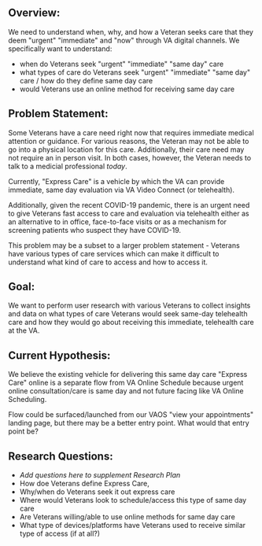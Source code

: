 ## Overview: 
We need to understand when, why, and how a Veteran seeks care that they deem "urgent" "immediate" and "now" through VA digital channels. We specifically want to understand:
 + when do Veterans seek "urgent" "immediate" "same day" care
 + what types of care do Veterans seek "urgent" "immediate" "same day" care / how do they define same day care
 + would Veterans use an online method for receiving same day care

## Problem Statement:
Some Veterans have a care need right now that requires immediate medical attention or guidance. For various reasons, the Veteran may not be able to go into a physical location for this care. Additionally, their care need may not require an in person visit. In both cases, however, the Veteran needs to talk to a medicial professional _today_. 

Currently, "Express Care" is a vehicle by which the VA can provide immediate, same day evaluation via VA Video Connect (or telehealth). 

Additionally, given the recent COVID-19 pandemic, there is an urgent need to give Veterans fast access to care and evaluation via telehealth either as an alternative to in office, face-to-face visits or as a mechanism for screening patients who suspect they have COVID-19. 

This problem may be a subset to a larger problem statement - Veterans have various types of care services which can make it difficult to understand what kind of care to access and how to access it. 

## Goal:
We want to perform user research with various Veterans to collect insights and data on what types of care Veterans would seek same-day telehealth care and how they would go about receiving this immediate, telehealth care at the VA. 

## Current Hypothesis:
We believe the existing vehicle for delivering this same day care "Express Care" online is a separate flow from VA Online Schedule because urgent online consultation/care is same day and not future facing like VA Online Scheduling. 

Flow could be surfaced/launched from our VAOS "view your appointments" landing page, but there may be a better entry point. What would that entry point be?

## Research Questions:
 + _Add questions here to supplement Research Plan_
 + How doe Veterans define Express Care, 
 + Why/when do Veterans seek it out express care
 + Where would Veterans look to schedule/access this type of same day care
 + Are Veterans willing/able to use online methods for same day care
 + What type of devices/platforms have Veterans used to receive similar type of access (if at all?)
 
